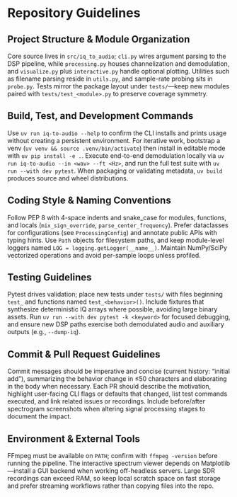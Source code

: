 # Repository Guidelines

## Project Structure & Module Organization
Core source lives in `src/iq_to_audio`; `cli.py` wires argument parsing to the DSP pipeline, while `processing.py` houses channelization and demodulation, and `visualize.py` plus `interactive.py` handle optional plotting. Utilities such as filename parsing reside in `utils.py`, and sample-rate probing sits in `probe.py`. Tests mirror the package layout under `tests/`—keep new modules paired with `tests/test_<module>.py` to preserve coverage symmetry.

## Build, Test, and Development Commands
Use `uv run iq-to-audio --help` to confirm the CLI installs and prints usage without creating a persistent environment. For iterative work, bootstrap a venv (`uv venv && source .venv/bin/activate`) then install in editable mode with `uv pip install -e .`. Execute end-to-end demodulation locally via `uv run iq-to-audio --in <wav> --ft <Hz>`, and run the full test suite with `uv run --with dev pytest`. When packaging or validating metadata, `uv build` produces source and wheel distributions.

## Coding Style & Naming Conventions
Follow PEP 8 with 4-space indents and snake_case for modules, functions, and locals (`mix_sign_override`, `parse_center_frequency`). Prefer dataclasses for configurations (see `ProcessingConfig`) and annotate public APIs with typing hints. Use `Path` objects for filesystem paths, and keep module-level loggers named `LOG = logging.getLogger(__name__)`. Maintain NumPy/SciPy vectorized operations and avoid per-sample loops unless profiled.

## Testing Guidelines
Pytest drives validation; place new tests under `tests/` with files beginning `test_` and functions named `test_<behavior>()`. Include fixtures that synthesize deterministic IQ arrays where possible, avoiding large binary assets. Run `uv run --with dev pytest -k <keyword>` for focused debugging, and ensure new DSP paths exercise both demodulated audio and auxiliary outputs (e.g., `--dump-iq`).

## Commit & Pull Request Guidelines
Commit messages should be imperative and concise (current history: “initial add”), summarizing the behavior change in ≤50 characters and elaborating in the body when necessary. Each PR should describe the motivation, highlight user-facing CLI flags or defaults that changed, list test commands executed, and link related issues or recordings. Include before/after spectrogram screenshots when altering signal processing stages to document the impact.

## Environment & External Tools
FFmpeg must be available on `PATH`; confirm with `ffmpeg -version` before running the pipeline. The interactive spectrum viewer depends on Matplotlib—install a GUI backend when working off-headless servers. Large SDR recordings can exceed RAM, so keep local scratch space on fast storage and prefer streaming workflows rather than copying files into the repo.
